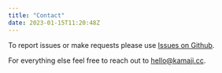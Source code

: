 ```yaml
---
title: "Contact"
date: 2023-01-15T11:20:48Z
---
```


To report issues or make requests please use [Issues on Github](https://github.com/iley/kamaji/issues).

For everything else feel free to reach out to [hello@kamaji.cc](mailto:hello@kamaji.cc).
